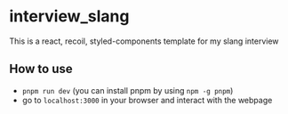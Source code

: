 # interview_slang
This is a react, recoil, styled-components template for my slang interview

## How to use
 - `pnpm run dev` (you can install pnpm by using `npm -g pnpm`)
 - go to `localhost:3000` in your browser and interact with the webpage

